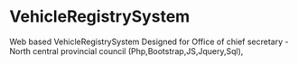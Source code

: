 # VehicleRegistrySystem
Web based VehicleRegistrySystem Designed for Office of chief secretary - North central provincial council (Php,Bootstrap,JS,Jquery,Sql),  
